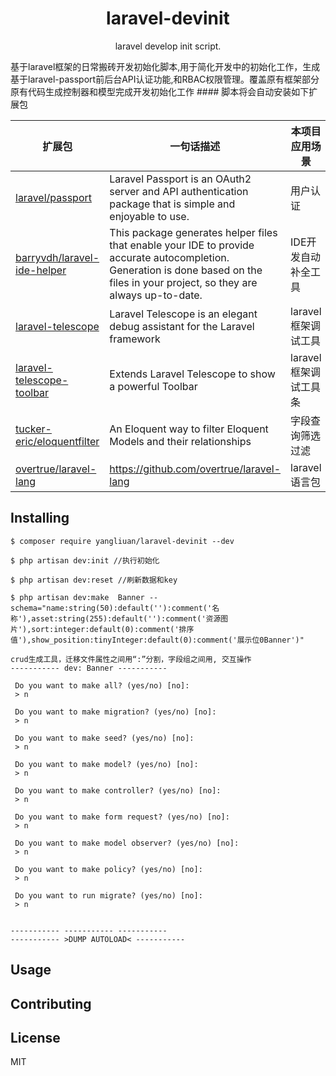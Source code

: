 <h1 align="center"> laravel-devinit </h1>

<p align="center"> laravel develop init script.</p>
基于laravel框架的日常搬砖开发初始化脚本,用于简化开发中的初始化工作，生成基于laravel-passport前后台API认证功能,和RBAC权限管理。覆盖原有框架部分原有代码生成控制器和模型完成开发初始化工作
#### 脚本将会自动安装如下扩展包

| **扩展包** | **一句话描述** | **本项目应用场景** |
| ---- | ---- | ---- | 
| [laravel/passport](https://github.com/laravel/passport) | Laravel Passport is an OAuth2 server and API authentication package that is simple and enjoyable to use. | 用户认证 |
| [barryvdh/laravel-ide-helper](https://github.com/barryvdh/laravel-ide-helper) | This package generates helper files that enable your IDE to provide accurate autocompletion. Generation is done based on the files in your project, so they are always up-to-date.| IDE开发自动补全工具 |
| [laravel-telescope](https://github.com/laravel/telescope) | Laravel Telescope is an elegant debug assistant for the Laravel framework | laravel框架调试工具 |
| [laravel-telescope-toolbar](https://github.com/fruitcake/laravel-telescope-toolbar) |Extends Laravel Telescope to show a powerful Toolbar |laravel框架调试工具条|
| [tucker-eric/eloquentfilter](https://github.com/tucker-eric/eloquentfilter) | An Eloquent way to filter Eloquent Models and their relationships| 字段查询筛选过滤 |
| [overtrue/laravel-lang](https://github.com/overtrue/laravel-lang) |https://github.com/overtrue/laravel-lang| laravel语言包 |




## Installing

```shell
$ composer require yangliuan/laravel-devinit --dev

$ php artisan dev:init //执行初始化

$ php artisan dev:reset //刷新数据和key

$ php artisan dev:make  Banner --schema="name:string(50):default(''):comment('名称'),asset:string(255):default(''):comment('资源图片'),sort:integer:default(0):comment('排序值'),show_position:tinyInteger:default(0):comment('展示位0Banner')"

crud生成工具，迁移文件属性之间用“:”分割，字段组之间用, 交互操作
----------- dev: Banner -----------

 Do you want to make all? (yes/no) [no]:
 > n

 Do you want to make migration? (yes/no) [no]:
 > n

 Do you want to make seed? (yes/no) [no]:
 > n

 Do you want to make model? (yes/no) [no]:
 > n

 Do you want to make controller? (yes/no) [no]:
 > n

 Do you want to make form request? (yes/no) [no]:
 > n

 Do you want to make model observer? (yes/no) [no]:
 > n

 Do you want to make policy? (yes/no) [no]:
 > n

 Do you want to run migrate? (yes/no) [no]:
 > n


----------- ----------- -----------
----------- >DUMP AUTOLOAD< -----------
```


## Usage



## Contributing



## License

MIT